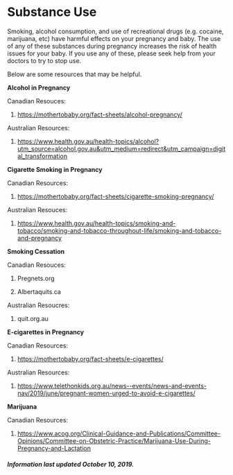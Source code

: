 
<h1>Substance Use</h1>

Smoking, alcohol consumption, and use of recreational drugs (e.g. cocaine, marijuana, etc) have harmful effects on your pregnancy and baby.  The use of any of these substances during pregnancy increases the risk of health issues for your baby. 
If you use any of these, please seek help from your doctors to try to stop use.  

Below are some resources that may be helpful. 

**Alcohol in Pregnancy**

Canadian Resouces: 

1.  https://mothertobaby.org/fact-sheets/alcohol-pregnancy/ 

Australian Resources: 

1.  https://www.health.gov.au/health-topics/alcohol?utm_source=alcohol.gov.au&utm_medium=redirect&utm_campaign=digital_transformation

**Cigarette Smoking in Pregnancy**

Canadian Resources:

1.  https://mothertobaby.org/fact-sheets/cigarette-smoking-pregnancy/ 

Australian Resouces:

1.  https://www.health.gov.au/health-topics/smoking-and-tobacco/smoking-and-tobacco-throughout-life/smoking-and-tobacco-and-pregnancy

**Smoking Cessation** 

Canadian Resouces:

1. Pregnets.org

2. Albertaquits.ca 

Australian Resoucres:

1. quit.org.au

**E-cigarettes in Pregnancy**

Canadian Resources:

1. https://mothertobaby.org/fact-sheets/e-cigarettes/ 

Australian Resources:

1. https://www.telethonkids.org.au/news--events/news-and-events-nav/2019/june/pregnant-women-urged-to-avoid-e-cigarettes/

**Marijuana**

Canadian Resources: 

1. https://www.acog.org/Clinical-Guidance-and-Publications/Committee-Opinions/Committee-on-Obstetric-Practice/Marijuana-Use-During-Pregnancy-and-Lactation

<h5>Information last updated October 10, 2019.</h5>
